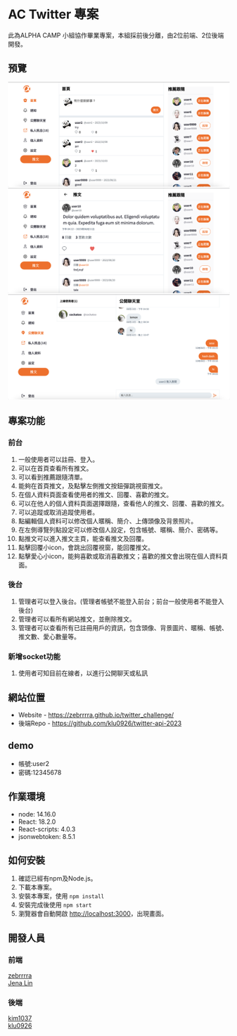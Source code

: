 # AC Twitter 專案  
此為ALPHA CAMP 小組協作畢業專案，本組採前後分離，由2位前端、2位後端開發。

## 預覽
![image](https://github.com/zebrrrra/twitter_challenge/blob/main/public/screenShot/homePage.png?raw=true)
![image](https://github.com/zebrrrra/twitter_challenge/blob/main/public/screenShot/tweetPage.png?raw=true)
![image](https://github.com/zebrrrra/twitter_challenge/blob/main/public/screenShot/publicChat.png?raw=true)

## 專案功能

### 前台
1. 一般使用者可以註冊、登入。
2. 可以在首頁查看所有推文。
3. 可以看到推薦跟隨清單。
4. 能夠在首頁推文，及點擊左側推文按鈕彈跳視窗推文。
5. 在個人資料頁面查看使用者的推文、回覆、喜歡的推文。
6. 可以在他人的個人資料頁面選擇跟隨，查看他人的推文、回覆、喜歡的推文。
7. 可以追蹤或取消追蹤使用者。
8. 點編輯個人資料可以修改個人暱稱、簡介、上傳頭像及背景照片。
9. 在左側導覽列點設定可以修改個人設定，包含帳號、暱稱、簡介、密碼等。
10. 點推文可以進入推文主頁，能查看推文及回覆。
11. 點擊回覆小icon，會跳出回覆視窗，能回覆推文。
12. 點擊愛心小icon，能夠喜歡或取消喜歡推文；喜歡的推文會出現在個人資料頁面。

### 後台
1. 管理者可以登入後台。(管理者帳號不能登入前台；前台一般使用者不能登入後台)
2. 管理者可以看所有網站推文，並刪除推文。
3. 管理者可以查看所有已註冊用戶的資訊，包含頭像、背景圖片、暱稱、帳號、推文數、愛心數量等。

### 新增socket功能
1. 使用者可知目前在線者，以進行公開聊天或私訊

## 網站位置

* Website -  https://zebrrrra.github.io/twitter_challenge/
* 後端Repo - https://github.com/klu0926/twitter-api-2023

## demo

* 帳號:user2
* 密碼:12345678

## 作業環境

* node: 14.16.0
* React: 18.2.0
* React-scripts: 4.0.3
* jsonwebtoken: 8.5.1


## 如何安裝

1. 確認已經有npm及Node.js。
2. 下載本專案。
3. 安裝本專案，使用
   `npm install`
4. 安裝完成後使用
    `npm start`
6. 瀏覽器會自動開啟 [http://localhost:3000](http://localhost:3000)，出現畫面。


## 開發人員

### 前端
[zebrrrra](https://github.com/zebrrrra)<br>
[Jena Lin](https://github.com/J6127)
### 後端
[kim1037](https://github.com/kim1037)<br>
[klu0926](https://github.com/klu0926)

